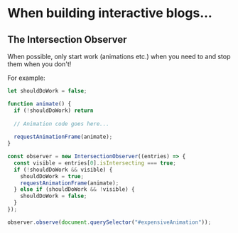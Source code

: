# When building interactive blogs...

## The Intersection Observer
When possible, only start work (animations etc.) when you need to and stop them when you don't!

For example:

```javascript
let shouldDoWork = false;

function animate() {
  if (!shouldDoWork) return
  
  // Animation code goes here...
  
  requestAnimationFrame(animate);
}

const observer = new IntersectionObserver((entries) => {
  const visible = entries[0].isIntersecting === true;
  if (!shouldDoWork && visible) {
    shouldDoWork = true;
    requestAnimationFrame(animate);
  } else if (shouldDoWork && !visible) {
    shouldDoWork = false;
  }
});

observer.observe(document.querySelector("#expensiveAnimation"));
```